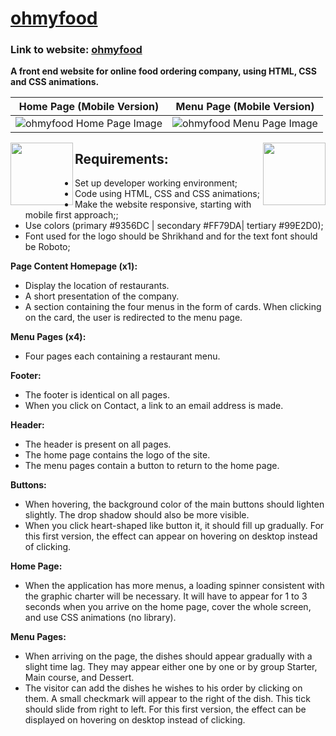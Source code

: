 # [ohmyfood](https://ssaba96.github.io/OhMyFood/)

### Link to website: [ohmyfood](https://ssaba96.github.io/OhMyFood/)

**A front end website for online food ordering company, using HTML, CSS and CSS animations.**

| Home Page (Mobile Version)                                   | Menu Page (Mobile Version)                                   |
| ------------------------------------------------------------ | ------------------------------------------------------------ |
| ![ohmyfood Home Page Image](https://i.imgur.com/55g059v.png) | ![ohmyfood Menu Page Image](https://i.imgur.com/HP4sFa3.png) |


<img align="left" width="100" height="100" src="https://i.imgur.com/55g059v.png/100/100">
<img align="right" width="100" height="100" src="https://i.imgur.com/HP4sFa3.png/100/100">



## Requirements:

- Set up developer working environment;
- Code using HTML, CSS and CSS animations;
- Make the website responsive, starting with mobile first approach;;
- Use colors (primary #9356DC | secondary #FF79DA| tertiary #99E2D0);
- Font used for the logo should be Shrikhand and for the text font should be Roboto;

**Page Content Homepage (x1):**
- Display the location of restaurants.
- A short presentation of the company.
- A section containing the four menus in the form of cards. When clicking on the card, the user is redirected to the menu page. 

**Menu Pages (x4):**
- Four pages each containing a restaurant menu. 

**Footer:**
- The footer is identical on all pages.
- When you click on Contact, a link to an email address is made. 

**Header:**
- The header is present on all pages.
- The home page contains the logo of the site.
- The menu pages contain a button to return to the home page. 

**Buttons:**
- When hovering, the background color of the main buttons should lighten slightly. The drop shadow should also be more visible.
- When you click heart-shaped like button it, it should fill up gradually. For this first version, the effect can appear on hovering on desktop instead of clicking. 
	
**Home Page:**
- When the application has more menus, a loading spinner consistent with the graphic charter will be necessary. It will have to appear for 1 to 3 seconds when you arrive on the home page, cover the whole screen, and use CSS animations (no library). 

**Menu Pages:**
- When arriving on the page, the dishes should appear gradually with a slight time lag. They may appear either one by one or by group Starter, Main course, and Dessert.
- The visitor can add the dishes he wishes to his order by clicking on them. A small checkmark will appear to the right of the dish. This tick should slide from right to left. For this first version, the effect can be displayed on hovering on desktop instead of clicking.
